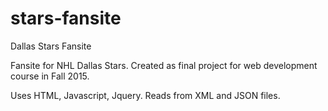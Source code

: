 # stars-fansite
Dallas Stars Fansite

Fansite for NHL Dallas Stars. Created as final project for web development course in Fall 2015.

Uses HTML, Javascript, Jquery. Reads from XML and JSON files.
